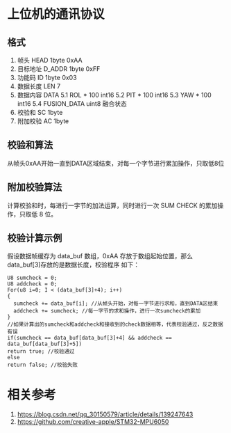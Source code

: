 # 上位机的通讯协议

## 格式
1. 帧头 HEAD 1byte 0xAA
2. 目标地址 D_ADDR 1byte 0xFF
3. 功能码 ID 1byte 0x03
4. 数据长度 LEN 7
5. 数据内容 DATA 
  5.1 ROL * 100 int16
  5.2 PIT * 100 int16
  5.3 YAW * 100 int16
  5.4 FUSION_DATA  uint8 融合状态
6. 校验和 SC 1byte
7. 附加校验 AC 1byte

## 校验和算法
从帧头0xAA开始一直到DATA区域结束，对每一个字节进行累加操作，只取低8位

## 附加校验算法
计算校验和时，每进行一字节的加法运算，同时进行一次 SUM CHECK 的累加操作，只取低 8 位。

## 校验计算示例
假设数据帧缓存为 data_buf 数组，0xAA 存放于数组起始位置，那么 data_buf[3]存放的是数据长度，校验程序
如下：
```
U8 sumcheck = 0;
U8 addcheck = 0;
For(u8 i=0; I < (data_buf[3]+4); i++)
{
  sumcheck += data_buf[i]; //从帧头开始，对每一字节进行求和，直到DATA区结束
  addcheck += sumcheck; //每一字节的求和操作，进行一次sumcheck的累加
}
//如果计算出的sumcheck和addcheck和接收到的check数据相等，代表校验通过，反之数据有误
if(sumcheck == data_buf[data_buf[3]+4] && addcheck == data_buf[data_buf[3]+5])
return true; //校验通过
else
return false; //校验失败
```

# 相关参考
1. https://blog.csdn.net/qq_30150579/article/details/139247643
2. https://github.com/creative-apple/STM32-MPU6050